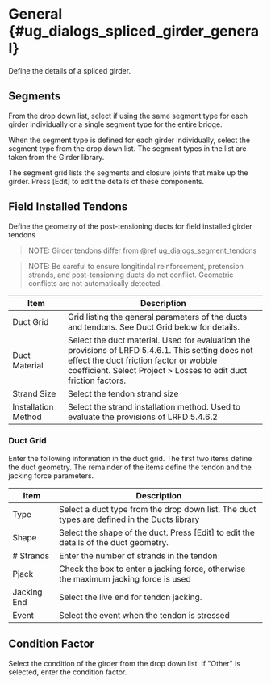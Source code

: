 General {#ug_dialogs_spliced_girder_general}
==============================================
Define the details of a spliced girder.

Segments
----------
From the drop down list, select if using the same segment type for each girder individually or a single segment type for the entire bridge.

When the segment type is defined for each girder individually, select the segment type from the drop down list. The segment types in the list are taken from the Girder library.

The segment grid lists the segments and closure joints that make up the girder. Press [Edit] to edit the details of these components.


Field Installed Tendons
--------------
Define the geometry of the post-tensioning ducts for field installed girder tendons

> NOTE: Girder tendons differ from @ref ug_dialogs_segment_tendons

> NOTE: Be careful to ensure longitindal reinforcement, pretension strands, and post-tensioning ducts do not conflict. Geometric conflicts are not automatically detected.

Item | Description
-----|-------------
Duct Grid | Grid listing the general parameters of the ducts and tendons. See Duct Grid below for details.
Duct Material | Select the duct material. Used for evaluation the provisions of LRFD 5.4.6.1. This setting does not effect the duct friction factor or wobble coefficient. Select Project > Losses to edit duct friction factors.
Strand Size | Select the tendon strand size
Installation Method | Select the strand installation method. Used to evaluate the provisions of LRFD 5.4.6.2

### Duct Grid ###
Enter the following information in the duct grid. The first two items define the duct geometry. The remainder of the items define the tendon and the jacking force parameters.

Item | Description
-----|--------------
Type | Select a duct type from the drop down list. The duct types are defined in the Ducts library
Shape | Select the shape of the duct. Press [Edit] to edit the details of the duct geometry.
# Strands | Enter the number of strands in the tendon
Pjack | Check the box to enter a jacking force, otherwise the maximum jacking force is used
Jacking End | Select the live end for tendon jacking.
Event | Select the event when the tendon is stressed

Condition Factor
-----------------
Select the condition of the girder from the drop down list. If "Other" is selected, enter the condition factor. 